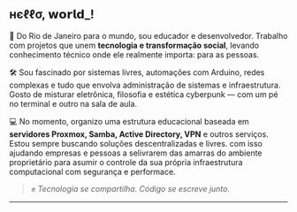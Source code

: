 ## нєℓℓσ, 𝘄𝗼𝗿𝗹𝗱_!

📍 Do Rio de Janeiro para o mundo, sou educador e desenvolvedor. Trabalho com projetos que unem **tecnologia e transformação social**, levando conhecimento técnico onde ele realmente importa: para as pessoas.

🛠️ Sou fascinado por sistemas livres, automações com Arduino, redes complexas e tudo que envolva administração de sistemas e infraestrutura. Gosto de misturar eletrônica, filosofia e estética cyberpunk — com um pé no terminal e outro na sala de aula.

💻 No momento, organizo uma estrutura educacional baseada em **servidores Proxmox, Samba, Active Directory, VPN** e outros serviços. Estou sempre buscando soluções descentralizadas e livres. com isso ajudando empresas e pessoas a selivrarem das amarras do ambiente proprietário para asumir o controle da sua própria infraestrutura computacional com segurança e performace.

> ✊ *Tecnologia se compartilha. Código se escreve junto.*

---
